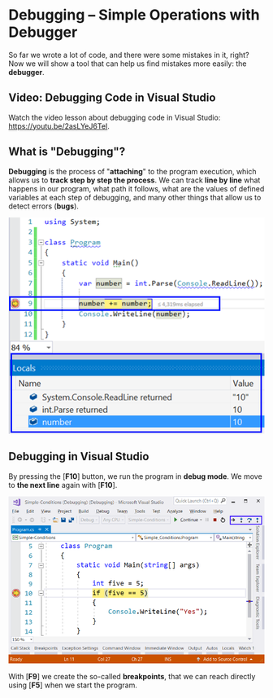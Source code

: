 # Debugging – Simple Operations with Debugger

So far we wrote a lot of code, and there were some mistakes in it, right? Now we will show a tool that can help us find mistakes more easily: the **debugger**.

## Video: Debugging Code in Visual Studio

Watch the video lesson about debugging code in Visual Studio: https://youtu.be/2asLYeJ6TeI.

## What is "Debugging"?

**Debugging** is the process of "**attaching**" to the program execution, which allows us to **track step by step the process**. We can track **line by line** what happens in our program, what path it follows, what are the values of defined variables at each step of debugging, and many other things that allow us to detect errors \(**bugs**\).

![](/assets/chapter-3-images/00.Debugging-01.png)

## Debugging in Visual Studio

By pressing the \[**F10**\] button, we run the program in **debug mode**. We move to **the next line** again with \[**F10**\].

![](/assets/chapter-3-images/00.Debugging-02.png)

With \[**F9**\] we create the so-called **breakpoints**, that we can reach directly using \[**F5**\] when we start the program.

